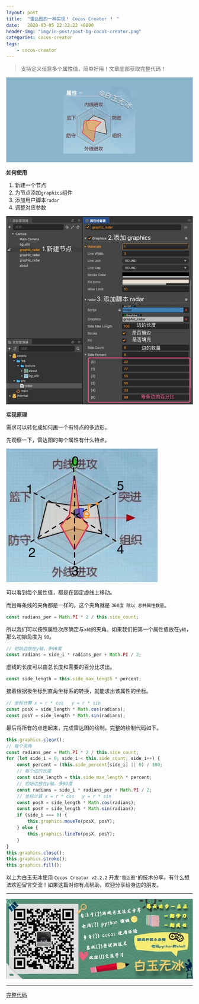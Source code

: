 ```yaml
---
layout: post
title:  "雷达图的一种实现！ Cocos Creator ！ "
date:   2020-03-05 22:22:22 +0800
header-img: "img/in-post/post-bg-cocos-creator.png"
categories: cocos-creator
tags:
    - cocos-creator
---
```


> 支持定义任意多个属性值，简单好用！文章底部获取完整代码！

![](/img/in-post/202003/05-01.jpg)  

**如何使用**

1. 新建一个节点  
2. 为节点添加`graphics`组件  
3. 添加用户脚本`radar`  
4. 调整对应参数  

![](/img/in-post/202003/05-02.jpg)  


**实现原理**

需求可以转化成如何画一个有特点的多边形。  

先观察一下，雷达图的每个属性有什么特点。  

![](/img/in-post/202003/05-03.jpg)  

可以看到每个属性值，都是在固定虚线上移动。  

而且每条线的夹角都是一样的。这个夹角就是 `360度 除以 总共属性数量`。  

```js
const radians_per = Math.PI * 2 / this.side_count;
```

所以我们可以按照属性次序确定与`x轴`的夹角。如果我们把第一个属性值放在`y轴`，那么初始角度为 `90`。

```js
// 初始边放在y轴，多90度
const radians = side_i * radians_per + Math.PI / 2;
```

虚线的长度可以由总长度和需要的百分比求出。  

```js
const side_length = this.side_max_length * percent;
```

接着根据极坐标到直角坐标系的转换，就能求出该属性的坐标。  

```js
// 坐标计算 x = r * cos   y = r * sin
const posX = side_length * Math.cos(radians);
const posY = side_length * Math.sin(radians);
```

最后将所有的点连起来，完成雷达图的绘制。完整的绘制代码如下。  

```js
this.graphics.clear();
// 每个夹角
const radians_per = Math.PI * 2 / this.side_count;
for (let side_i = 0; side_i < this.side_count; side_i++) {
    const percent = (this.side_percent[side_i] || 0) / 100;
    // 每个边的长度
    const side_length = this.side_max_length * percent;
    // 初始边放在y轴，多90度
    const radians = side_i * radians_per + Math.PI / 2;
    // 坐标计算 x = r * cos   y = r * sin
    const posX = side_length * Math.cos(radians);
    const posY = side_length * Math.sin(radians);
    if (side_i === 0) {
        this.graphics.moveTo(posX, posY);
    } else {
        this.graphics.lineTo(posX, posY);
    }
}
this.graphics.close();
this.graphics.stroke();
this.graphics.fill();
```

以上为白玉无冰使用 `Cocos Creator v2.2.2` 开发`"雷达图"`的技术分享。有什么想法欢迎留言交流！如果这篇对你有点帮助，欢迎分享给身边的朋友。  


---

![](/img/in-post/bottom.png)  

---


[完整代码](https://github.com/baiyuwubing/cocos-creator-examples/tree/master/radar)   
<!-- [参考文章](https://mp.weixin.qq.com/s/OuQaI18LwX3Lw7aRcKjDOw) -->